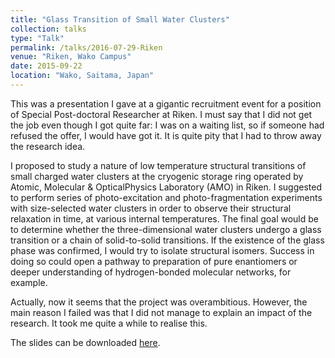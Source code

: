 ```yaml
---
title: "Glass Transition of Small Water Clusters"
collection: talks
type: "Talk"
permalink: /talks/2016-07-29-Riken
venue: "Riken, Wako Campus"
date: 2015-09-22
location: "Wako, Saitama, Japan"
---
```


This was a presentation I gave at a gigantic recruitment event for a position of Special Post-doctoral Researcher at Riken. I must say that I did not get the job even though I got quite far: I was on a waiting list, so if someone had refused the offer, I would have got it. It is quite pity that I had to throw away the research idea.

I proposed to study a nature of low temperature structural transitions of small charged water clusters at the cryogenic storage ring operated by Atomic, Molecular & OpticalPhysics Laboratory (AMO) in Riken. I suggested to perform series of photo-excitation and photo-fragmentation experiments with size-selected water clusters in order to observe their structural relaxation in time, at various internal temperatures. The final goal would be to determine whether the three-dimensional water clusters undergo a glass transition or a chain of solid-to-solid transitions. If the existence of the glass phase was confirmed,  I would try to isolate structural isomers. Success in doing so could open a pathway to preparation of pure enantiomers or deeper understanding of hydrogen-bonded molecular networks, for example.

Actually, now it seems that the project was overambitious. However, the main reason I failed was that I did not manage to explain an impact of the research. It took me quite a while to realise this.

The slides can be downloaded [here](/files/presentation-Riken.pdf).